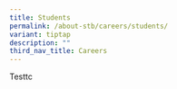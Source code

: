 ```yaml
---
title: Students
permalink: /about-stb/careers/students/
variant: tiptap
description: ""
third_nav_title: Careers
---
```

<p>Testtc</p>
